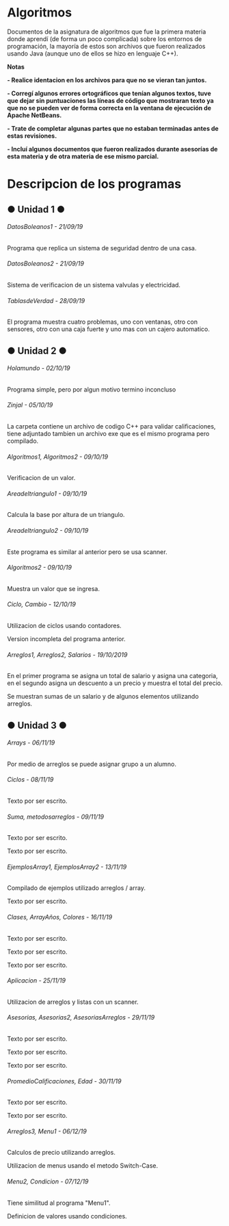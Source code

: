 # Algoritmos

<!----Descripción---->
Documentos de la asignatura de algoritmos que fue la primera materia donde aprendí (de forma un poco complicada) sobre los entornos de programación, la mayoría de estos son archivos que fueron realizados usando Java (aunque uno de ellos se hizo en lenguaje C++).
<!----Separador de la descripción ---->

<!----Notas---->
**Notas**

**- Realice identacion en los archivos para que no se vieran tan juntos.**

**- Corregí algunos errores ortográficos que tenían algunos textos, tuve que dejar sin puntuaciones las líneas de código que mostraran texto ya que no se pueden ver de forma correcta en la ventana de ejecución de Apache NetBeans.**

**- Trate de completar algunas partes que no estaban terminadas antes de estas revisiones.**

**- Incluí algunos documentos que fueron realizados durante asesorías de esta materia y de otra materia de ese mismo parcial.**
<!----Separador de las notas---->

<!----Directorio con descripcion de los programas---->
# Descripcion de los programas
## ● Unidad 1 ●
###### DatosBoleanos1 - 21/09/19
Programa que replica un sistema de seguridad dentro de una casa.

<!----Separador---->

###### DatosBoleanos2 - 21/09/19
Sistema de verificacion de un sistema valvulas y electricidad.

<!----Separador---->

###### TablasdeVerdad - 28/09/19
El programa muestra cuatro problemas, uno con ventanas, otro con sensores, otro con una caja fuerte y uno mas con un cajero automatico.

<!----Separador---->

## ● Unidad 2 ●
###### Holamundo - 02/10/19
Programa simple, pero por algun motivo termino inconcluso

<!----Separador---->

###### ZinjaI - 05/10/19
La carpeta contiene un archivo de codigo C++ para validar calificaciones, tiene adjuntado tambien un archivo exe que es el mismo programa pero compilado.

<!----Separador---->

###### Algoritmos1, Algoritmos2 - 09/10/19
Verificacion de un valor.

<!----Separador---->

###### Areadeltriangulo1 - 09/10/19
Calcula la base por altura de un triangulo.

<!----Separador---->

###### Areadeltriangulo2 - 09/10/19
Este programa es similar al anterior pero se usa scanner.

<!----Separador---->

###### Algoritmos2 - 09/10/19
Muestra un valor que se ingresa.

<!----Separador---->

###### Ciclo, Cambio - 12/10/19
Utilizacion de ciclos usando contadores.

<!--Separador-->

Version incompleta del programa anterior.

<!----Separador---->

###### Arreglos1, Arreglos2, Salarios - 19/10/2019
En el primer programa se asigna un total de salario y asigna una categoria, en el segundo asigna un descuento a un precio y muestra el total del precio.

<!--Separador-->

Se muestran sumas de un salario y de algunos elementos utilizando arreglos.

<!----Separador---->

## ● Unidad 3 ●
###### Arrays - 06/11/19
Por medio de arreglos se puede asignar grupo a un alumno.

<!----Separador---->

###### Ciclos - 08/11/19
Texto por ser escrito.
<!----Separador---->

###### Suma, metodosarreglos - 09/11/19
Texto por ser escrito.

<!--Separador-->

Texto por ser escrito.

<!----Separador---->

###### EjemplosArray1, EjemplosArray2 - 13/11/19
Compilado de ejemplos utilizado arreglos / array.

<!--Separador-->

Texto por ser escrito.

<!----Separador---->

###### Clases, ArrayAños, Colores - 16/11/19
Texto por ser escrito.

<!--Separador-->

Texto por ser escrito.

<!--Separador-->

Texto por ser escrito.

<!----Separador---->

###### Aplicacion - 25/11/19
Utilizacion de arreglos y listas con un scanner.

<!----Separador---->

###### Asesorias, Asesorias2, AsesoriasArreglos - 29/11/19
Texto por ser escrito.

<!--Separador-->

Texto por ser escrito.

<!--Separador-->

Texto por ser escrito.

<!----Separador---->

###### PromedioCalificaciones, Edad - 30/11/19
Texto por ser escrito.

<!--Separador-->

Texto por ser escrito.

<!----Separador---->

###### Arreglos3, Menu1 - 06/12/19
Calculos de precio utilizando arreglos.
<!--Separador-->

Utilizacion de menus usando el metodo Switch-Case.

<!----Separador---->

###### Menu2, Condicion - 07/12/19
Tiene similitud al programa "Menu1".

<!--Separador-->

Definicion de valores usando condiciones.
<!----Separador del directorio con descripcion de los programas---->
